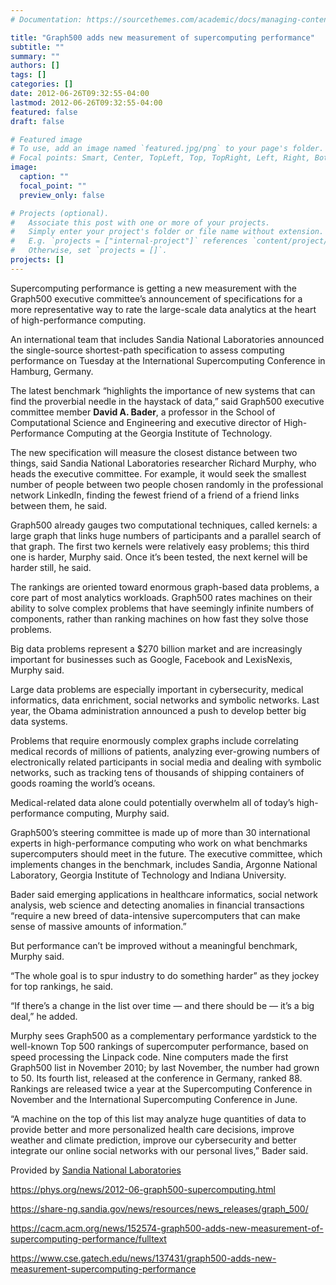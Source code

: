 ```yaml
---
# Documentation: https://sourcethemes.com/academic/docs/managing-content/

title: "Graph500 adds new measurement of supercomputing performance"
subtitle: ""
summary: ""
authors: []
tags: []
categories: []
date: 2012-06-26T09:32:55-04:00
lastmod: 2012-06-26T09:32:55-04:00
featured: false
draft: false

# Featured image
# To use, add an image named `featured.jpg/png` to your page's folder.
# Focal points: Smart, Center, TopLeft, Top, TopRight, Left, Right, BottomLeft, Bottom, BottomRight.
image:
  caption: ""
  focal_point: ""
  preview_only: false

# Projects (optional).
#   Associate this post with one or more of your projects.
#   Simply enter your project's folder or file name without extension.
#   E.g. `projects = ["internal-project"]` references `content/project/deep-learning/index.md`.
#   Otherwise, set `projects = []`.
projects: []
---
```


Supercomputing performance is getting a new measurement with the Graph500 executive committee’s announcement of specifications for a more representative way to rate the large-scale data analytics at the heart of high-performance computing.

An international team that includes Sandia National Laboratories announced the single-source shortest-path specification to assess computing performance on Tuesday at the International Supercomputing Conference in Hamburg, Germany.

The latest benchmark “highlights the importance of new systems that can find the proverbial needle in the haystack of data,” said Graph500 executive committee member **David A. Bader**, a professor in the School of Computational Science and Engineering and executive director of High-Performance Computing at the Georgia Institute of Technology.

The new specification will measure the closest distance between two things, said Sandia National Laboratories researcher Richard Murphy, who heads the executive committee. For example, it would seek the smallest number of people between two people chosen randomly in the professional network LinkedIn, finding the fewest friend of a friend of a friend links between them, he said.

Graph500 already gauges two computational techniques, called kernels: a large graph that links huge numbers of participants and a parallel search of that graph. The first two kernels were relatively easy problems; this third one is harder, Murphy said. Once it’s been tested, the next kernel will be harder still, he said.

The rankings are oriented toward enormous graph-based data problems, a core part of most analytics workloads. Graph500 rates machines on their ability to solve complex problems that have seemingly infinite numbers of components, rather than ranking machines on how fast they solve those problems.

Big data problems represent a $270 billion market and are increasingly important for businesses such as Google, Facebook and LexisNexis, Murphy said.

Large data problems are especially important in cybersecurity, medical informatics, data enrichment, social networks and symbolic networks. Last year, the Obama administration announced a push to develop better big data systems.

Problems that require enormously complex graphs include correlating medical records of millions of patients, analyzing ever-growing numbers of electronically related participants in social media and dealing with symbolic networks, such as tracking tens of thousands of shipping containers of goods roaming the world’s oceans.
 
Medical-related data alone could potentially overwhelm all of today’s high-performance computing, Murphy said.

Graph500’s steering committee is made up of more than 30 international experts in high-performance computing who work on what benchmarks supercomputers should meet in the future. The executive committee, which implements changes in the benchmark, includes Sandia, Argonne National Laboratory, Georgia Institute of Technology and Indiana University.

Bader said emerging applications in healthcare informatics, social network analysis, web science and detecting anomalies in financial transactions “require a new breed of data-intensive supercomputers that can make sense of massive amounts of information.”

But performance can’t be improved without a meaningful benchmark, Murphy said.

“The whole goal is to spur industry to do something harder” as they jockey for top rankings, he said.

“If there’s a change in the list over time — and there should be — it’s a big deal,” he added.

Murphy sees Graph500 as a complementary performance yardstick to the well-known Top 500 rankings of supercomputer performance, based on speed processing the Linpack code. Nine computers made the first Graph500 list in November 2010; by last November, the number had grown to 50. Its fourth list, released at the conference in Germany, ranked 88. Rankings are released twice a year at the Supercomputing Conference in November and the International Supercomputing Conference in June.

“A machine on the top of this list may analyze huge quantities of data to provide better and more personalized health care decisions, improve weather and climate prediction, improve our cybersecurity and better integrate our online social networks with our personal lives,” Bader said.

Provided by [Sandia National Laboratories](https://phys.org/partners/sandia-national-laboratories/)

https://phys.org/news/2012-06-graph500-supercomputing.html

https://share-ng.sandia.gov/news/resources/news_releases/graph_500/

https://cacm.acm.org/news/152574-graph500-adds-new-measurement-of-supercomputing-performance/fulltext

https://www.cse.gatech.edu/news/137431/graph500-adds-new-measurement-supercomputing-performance